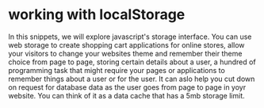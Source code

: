 # working with localStorage
In this snippets, we will explore javascript's storage interface. You can use web storage to create shopping cart applications for online stores, allow your visitors to change your websites theme and remember their theme choice from page to page, storing certain details about a user, a hundred of programming task that might require your pages or applications to remember things about a user or for the user. It can aslo help you cut down on request for database data as the user goes from page to page in yoyr website. You can think of it as a data cache that has a 5mb storage limit.
